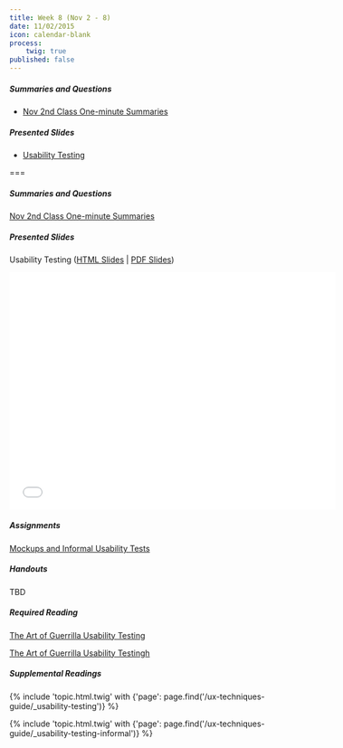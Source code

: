 ```yaml
---
title: Week 8 (Nov 2 - 8)
date: 11/02/2015
icon: calendar-blank
process:
    twig: true
published: false
---
```


##### Summaries and Questions  
*   [Nov 2nd Class One-minute Summaries](https://canvas.sfu.ca/courses/22099/discussion_topics/382632)

##### Presented Slides  
*   [Usability Testing](http://slides.com/paulhibbitts/cmpt-363-153-slides-in-progress#/)  

===

##### Summaries and Questions  
[Nov 2nd Class One-minute Summaries](https://canvas.sfu.ca/courses/22099/discussion_topics/382624)  

##### Presented Slides  
Usability Testing ([HTML Slides](http://slides.com/paulhibbitts/cmpt-363-153-slides-in-progress#/) | [PDF Slides](http://1drv.ms/1TNqz4z))

<div class="row">
  <div class="col s10">
    <div class="video-container"><iframe src="//slides.com/paulhibbitts/cmpt-363-153-slides-in-progress/embed?style=light" width="576" height="420" scrolling="no" frameborder="0" webkitallowfullscreen mozallowfullscreen allowfullscreen></iframe></div>
  </div>
</div>

##### Assignments  
[Mockups and Informal Usability Tests](https://canvas.sfu.ca/courses/22099/assignments/112758)  

##### Handouts  
TBD

##### Required Reading  
[The Art of Guerrilla Usability Testing](http://www.uxbooth.com/articles/the-art-of-guerrilla-usability-testing/)  
<style>iframe.embedly-card{float:left;}</style>
<div class="row">
  <div class="col s10">
    <a class="embedly-card" href="http://www.uxbooth.com/articles/the-art-of-guerrilla-usability-testing/">The Art of Guerrilla Usability Testingh</a>
<script async src="//cdn.embedly.com/widgets/platform.js" charset="UTF-8"></script>
  </div>
</div>  

##### Supplemental Readings
{% include 'topic.html.twig' with {'page': page.find('/ux-techniques-guide/_usability-testing')} %}  

{% include 'topic.html.twig' with {'page': page.find('/ux-techniques-guide/_usability-testing-informal')} %}  
